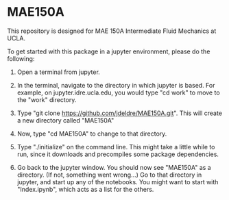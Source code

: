 # MAE150A

This repository is designed for MAE 150A Intermediate Fluid Mechanics at UCLA.

To get started with this package in a jupyter environment, please do the following:

1. Open a terminal from jupyter.

2. In the terminal, navigate to the directory in which jupyter is based. For example, on jupyter.idre.ucla.edu, you would type "cd work" to move to the "work" directory.

3. Type "git clone https://github.com/jdeldre/MAE150A.git". This will create a new directory called "MAE150A"

4. Now, type "cd MAE150A" to change to that directory.

5. Type "./initialize" on the command line. This might take a little while to run, since it downloads and precompiles some package dependencies.

6. Go back to the jupyter window. You should now see "MAE150A" as a directory. (If not, something went wrong...) Go to that directory in jupyter, and start up any of the notebooks. You might want to start with "Index.ipynb", which acts as a list for the others.

